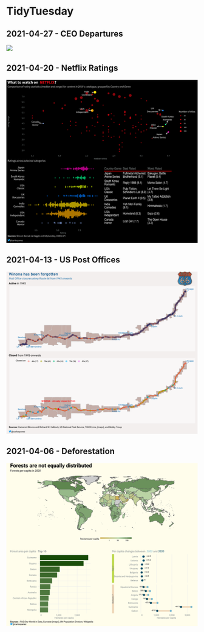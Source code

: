
# TidyTuesday  

## 2021-04-27 - CEO Departures
![](2021-04-20/ceo_departures.png)

## 2021-04-20 - Netflix Ratings
![](2021-04-20/netflix_categories.png)

## 2021-04-13 - US Post Offices
![](2021-04-13/post_office_route66.png)

## 2021-04-06 - Deforestation
![](2021-04-06/deforestation.png)
